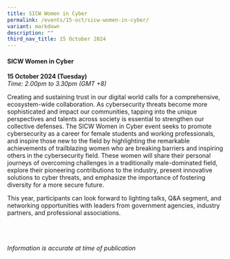 ```yaml
---
title: SICW Women in Cyber
permalink: /events/15-oct/sicw-women-in-cyber/
variant: markdown
description: ""
third_nav_title: 15 October 2024
---
```

#### **SICW Women in Cyber**

**15 October 2024 (Tuesday)**  
*Time: 2.00pm to 3.30pm (GMT +8)*

Creating and sustaining trust in our digital world calls for a comprehensive, ecosystem-wide collaboration. As cybersecurity threats become more sophisticated and impact our communities, tapping into the unique perspectives and talents across society is essential to strengthen our collective defenses. The SICW Women in Cyber event seeks to promote cybersecurity as a career for female students and working professionals, and inspire those new to the field by highlighting the remarkable achievements of trailblazing women who are breaking barriers and inspiring others in the cybersecurity field. These women will share their personal journeys of overcoming challenges in a traditionally male-dominated field, explore their pioneering contributions to the industry, present innovative solutions to cyber threats, and emphasize the importance of fostering diversity for a more secure future.

This year, participants can look forward to lighting talks, Q&amp;A segment, and networking opportunities with leaders from government agencies, industry partners, and professional associations.

<br><br><br>
*Information is accurate at time of publication*